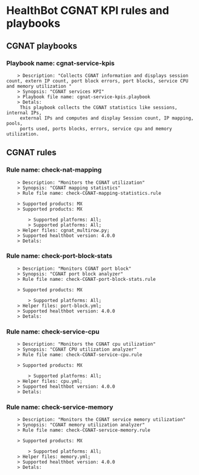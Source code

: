 # HealthBot CGNAT KPI rules and playbooks

## CGNAT playbooks
### Playbook name: cgnat-service-kpis 
		> Description: "Collects CGNAT information and displays session count, extern IP count, port block errors, port blocks, service CPU and memory utilization "
		> Synopsis: "CGNAT services KPI"
		> Playbook file name: cgnat-service-kpis.playbook
		> Detals:
		 This playbook collects the CGNAT statistics like sessions, internal IPs,
		 external IPs and computes and display Session count, IP mapping, pools,
		 ports used, ports blocks, errors, service cpu and memory utilization.

## CGNAT rules

### Rule name: check-nat-mapping 
		> Description: "Monitors the CGNAT utilization"
		> Synopsis: "CGNAT mapping statistics"
		> Rule file name: check-CGNAT-mapping-statistics.rule

		> Supported products: MX 
		> Supported products: MX 

			> Supported platforms: All;
			> Supported platforms: All;
		> Helper files: cgnat_multirow.py;
		> Supported healthbot version: 4.0.0
		> Detals:
### Rule name: check-port-block-stats 
		> Description: "Monitors CGNAT port block"
		> Synopsis: "CGNAT port block analyzer"
		> Rule file name: check-CGNAT-port-block-stats.rule

		> Supported products: MX 

			> Supported platforms: All;
		> Helper files: port-block.yml;
		> Supported healthbot version: 4.0.0
		> Detals:
### Rule name: check-service-cpu 
		> Description: "Monitors the CGNAT cpu utilization"
		> Synopsis: "CGNAT CPU utilization analyzer"
		> Rule file name: check-CGNAT-service-cpu.rule

		> Supported products: MX 

			> Supported platforms: All;
		> Helper files: cpu.yml;
		> Supported healthbot version: 4.0.0
		> Detals:
### Rule name: check-service-memory 
		> Description: "Monitors the CGNAT service memory utilization"
		> Synopsis: "CGNAT memory utilization analyzer"
		> Rule file name: check-CGNAT-service-memory.rule

		> Supported products: MX 

			> Supported platforms: All;
		> Helper files: memory.yml;
		> Supported healthbot version: 4.0.0
		> Detals:
